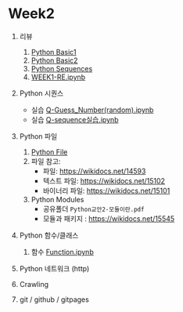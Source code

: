 # Week2

1. 리뷰
      1. [Python Basic1](notebooks/1-02Basic_0.ipynb)
      1. [Python Basic2](notebooks/1-03Basic2.ipynb)
      2. [Python Sequences](notebooks/1-05Sequence_0.ipynb)
      3. [WEEK1-RE.ipynb](notebooks/WEEK1-RE.ipynb)

1. Python 시퀀스
    - 실습 [Q-Guess_Number(random).ipynb](notebooks/Q-Guess_Number(random).ipynb)
    - 실습 [Q-sequence실습.ipynb](notebooks/Q-sequence실습.ipynb)
2. Python 파일
    1. [Python File](notebooks/1-17File-0.ipynb)
    2. 파일 참고:
         - 파일: https://wikidocs.net/14593
         - 텍스트 파일: https://wikidocs.net/15102
         - 바이너리 파일: https://wikidocs.net/15101
    3. Python Modules
         - 공유폴더 `Python교안2-모듈이란.pdf`
         - 모듈과 패키지 : https://wikidocs.net/15545


<!-- 
Comprehensions 추가
-->

4. Python 함수/클래스
    1. 함수 [Function.ipynb](notebooks/1-06Function.ipynb)
    
6. Python 네트워크 (http)
7. Crawling
8. git / github / gitpages
